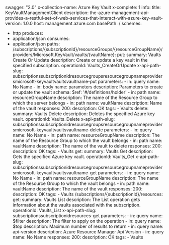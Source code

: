 swagger: "2.0"
x-collection-name: Azure Key Vault
x-complete: 1
info:
  title: KeyVaultManagementClient
  description: the-azure-management-api-provides-a-restful-set-of-web-services-that-interact-with-azure-key-vault-
  version: 1.0.0
host: management.azure.com
basePath: /
schemes:
- http
produces:
- application/json
consumes:
- application/json
paths:
  /subscriptions/{subscriptionId}/resourceGroups/{resourceGroupName}/providers/Microsoft.KeyVault/vaults/{vaultName}:
    put:
      summary: Vaults Create Or Update
      description: Create or update a key vault in the specified subscription.
      operationId: Vaults_CreateOrUpdate
      x-api-path-slug: subscriptionssubscriptionidresourcegroupsresourcegroupnameprovidersmicrosoft-keyvaultvaultsvaultname-put
      parameters:
      - in: query
        name: No Name
      - in: body
        name: parameters
        description: Parameters to create or update the vault
        schema:
          $ref: '#/definitions/holder'
      - in: path
        name: resourceGroupName
        description: The name of the Resource Group to which the server belongs
      - in: path
        name: vaultName
        description: Name of the vault
      responses:
        200:
          description: OK
      tags:
      - Vaults
    delete:
      summary: Vaults Delete
      description: Deletes the specified Azure key vault.
      operationId: Vaults_Delete
      x-api-path-slug: subscriptionssubscriptionidresourcegroupsresourcegroupnameprovidersmicrosoft-keyvaultvaultsvaultname-delete
      parameters:
      - in: query
        name: No Name
      - in: path
        name: resourceGroupName
        description: The name of the Resource Group to which the vault belongs
      - in: path
        name: vaultName
        description: The name of the vault to delete
      responses:
        200:
          description: OK
      tags:
      - Vaults
    get:
      summary: Vaults Get
      description: Gets the specified Azure key vault.
      operationId: Vaults_Get
      x-api-path-slug: subscriptionssubscriptionidresourcegroupsresourcegroupnameprovidersmicrosoft-keyvaultvaultsvaultname-get
      parameters:
      - in: query
        name: No Name
      - in: path
        name: resourceGroupName
        description: The name of the Resource Group to which the vault belongs
      - in: path
        name: vaultName
        description: The name of the vault
      responses:
        200:
          description: OK
      tags:
      - Vaults
  /subscriptions/{subscriptionId}/resources:
    get:
      summary: Vaults List
      description: The List operation gets information about the vaults associated
        with the subscription.
      operationId: Vaults_List
      x-api-path-slug: subscriptionssubscriptionidresources-get
      parameters:
      - in: query
        name: $filter
        description: The filter to apply on the operation
      - in: query
        name: $top
        description: Maximum number of results to return
      - in: query
        name: api-version
        description: Azure Resource Manager Api Version
      - in: query
        name: No Name
      responses:
        200:
          description: OK
      tags:
      - Vaults